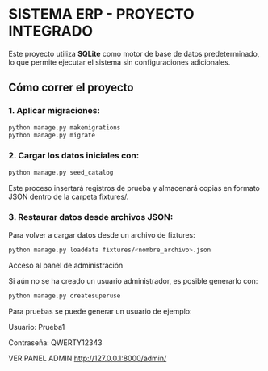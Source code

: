 # SISTEMA ERP - PROYECTO INTEGRADO

Este proyecto utiliza **SQLite** como motor de base de datos predeterminado, lo que permite ejecutar el sistema sin configuraciones adicionales. 

## Cómo correr el proyecto

### 1. Aplicar migraciones:
```bash
python manage.py makemigrations
python manage.py migrate
```
### 2. Cargar los datos iniciales con:
```bash
python manage.py seed_catalog
```
Este proceso insertará registros de prueba y almacenará copias en formato JSON dentro de la carpeta fixtures/.

### 3. Restaurar datos desde archivos JSON:
Para volver a cargar datos desde un archivo de fixtures:
```bash
python manage.py loaddata fixtures/<nombre_archivo>.json
```
Acceso al panel de administración

Si aún no se ha creado un usuario administrador, es posible generarlo con:
```bash
python manage.py createsuperuse
```


Para pruebas se puede generar un usuario de ejemplo:

Usuario: Prueba1

Contraseña: QWERTY12343

VER PANEL ADMIN 
http://127.0.0.1:8000/admin/
